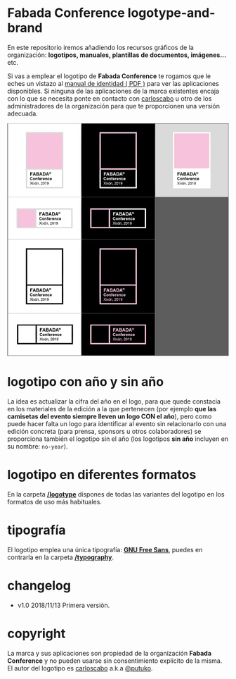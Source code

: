 # Fabada Conference logotype-and-brand

En este repositorio iremos añadiendo los recursos gráficos de la organización: **logotipos, manuales, plantillas de documentos, imágenes...** etc.

Si vas a emplear el logotipo de **Fabada Conference** te rogamos que le eches un vistazo al <a href="https://github.com/fabadaconf/logotype-and-brand/blob/master/corporate-identity-manual/fabada-conf-manual-identidad-grafica.pdf" target="_blank">manual de identidad ( PDF )</a> para ver las aplicaciones disponibles. Si ninguna de las aplicaciones de la marca existentes encaja con lo que se necesita ponte en contacto con [carloscabo](https://github.com/carloscabo) u otro de los administradores de la organización para que te proporcionen una versión adecuada.

![Logotipo](https://raw.githubusercontent.com/fabadaconf/logotype-and-brand/master/logotype/fabada-conference-logos-ALL-2019_.png)

# logotipo con año y sin año

La idea es actualizar la cifra del año en el logo, para que quede constacia en los materiales de la edición a la que pertenecen (por ejemplo **que las camisetas del evento siempre lleven un logo CON el año**), pero como puede hacer falta un logo para identificar al evento sin relacionarlo con una edición concreta (para prensa, sponsors u otros colaboradores) se proporciona también el logotipo sin el año (los logotipos **sin año** incluyen en su nombre: `no-year`).

# logotipo en diferentes formatos

En la carpeta **[/logotype](/fabadaconf/logotype-and-brand/tree/master/logotype)** dispones de todas las variantes del logotipo en los formatos de uso más habituales. 

# tipografía

El logotipo emplea una única tipografía: [**GNU Free Sans**](https://www.gnu.org/software/freefont/), puedes en contrarla en la carpeta **[/typography](https://github.com/fabadaconf/logotype-and-brand/tree/master/typography)**.

# changelog

- v1.0 2018/11/13 Primera versión.

# copyright

La marca y sus aplicaciones son propiedad de la organización **Fabada Conference** y no pueden usarse sin consentimiento explícito de la misma. El autor del logotipo es [carloscabo](https://github.com/carloscabo) a.k.a [@putuko](https://twitter.com/@putuko).
